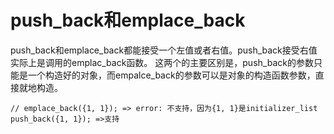 # push_back和emplace_back
push_back和emplace_back都能接受一个左值或者右值。push_back接受右值实际上是调用的emplac_back函数。
这两个的主要区别是，push_back的参数只能是一个构造好的对象，而empalce_back的参数可以是对象的构造函数参数，直接就地构造。

```
// emplace_back({1, 1}); => error: 不支持，因为{1, 1}是initializer_list
push_back({1, 1}); =>支持
```
